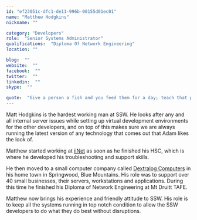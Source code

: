 ```yaml
---
id: "ef23051c-dfc1-de11-996b-00155d01ec01"
name: "Matthew Hodgkins"
nickname: ""

category: "Developers"
role:  "Senior Systems Administrator"
qualifications:  "Diploma Of Network Engineering"
location: ""

blog:  ""
website:  ""
facebook:  ""
twitter:  ""
linkedin:  ""
skype:  ""

quote:  "Give a person a fish and you feed them for a day; teach that person to use the Internet and they won't bother you for weeks."
---
```


Matt Hodgkins is the hardest working man at SSW. He looks after any and all internal server issues while setting up virtual development environments for the other developers, and on top of this makes sure we are always running the latest version of any technology that comes out that Adam likes the look of.  

Matthew started working at [iiNet](http://www.iinet.net.au/) as soon as he finished his HSC, which is where he developed his troubleshooting and support skills.  

He then moved to a small computer company called [Dextralog Computers](http://www.dextralog.com.au/) in his home town in Springwood, Blue Mountains. His role was to support over 40 small businesses, their servers, workstations and applications. During this time he finished his Diploma of Network Engineering at Mt Druitt TAFE.  

Matthew now brings his experience and friendly attitude to SSW. His role is to keep all the systems running in top notch condition to allow the SSW developers to do what they do best without disruptions.  